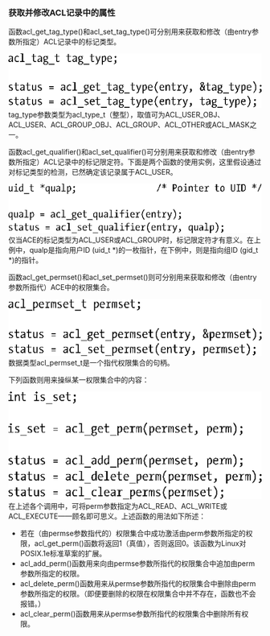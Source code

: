 ### 获取并修改ACL记录中的属性

函数acl_get_tag_type()和acl_set_tag_type()可分别用来获取和修改（由entry参数所指定）ACL记录中的标记类型。



![405.png](../images/405.png)
tag_type参数类型为acl_type_t（整型），取值可为ACL_USER_OBJ、ACL_USER、ACL_GROUP_OBJ、ACL_GROUP、ACL_OTHER或ACL_MASK之一。

函数acl_get_qualifier()和acl_set_qualifier()可分别用来获取和修改（由entry参数所指定）ACL记录中的标记限定符。下面是两个函数的使用实例，这里假设通过对标记类型的检测，已然确定该记录属于ACL_USER。



![406.png](../images/406.png)
仅当ACE的标记类型为ACL_USER或ACL_GROUP时，标记限定符才有意义。在上例中，qualp是指向用户ID (uid_t *)的一枚指针，在下例中，则是指向组ID (gid_t *)的指针。

函数acl_get_permset()和acl_set_permset()则可分别用来获取和修改（由entry参数所指代）ACE中的权限集合。



![407.png](../images/407.png)
数据类型acl_permset_t是一个指代权限集合的句柄。

下列函数则用来操纵某一权限集合中的内容：



![408.png](../images/408.png)
在上述各个调用中，可将perm参数指定为ACL_READ、ACL_WRITE或ACL_EXECUTE——顾名即可思义。上述函数的用法如下所述：

+ 若在（由permse参数指代的）权限集合中成功激活由perm参数所指定的权限，acl_get_perm()函数将返回1（真值），否则返回0。该函数为Linux对POSIX.1e标准草案的扩展。
+ acl_add_perm()函数用来向由permse参数所指代的权限集合中追加由perm参数所指定的权限。
+ acl_delete_perm()函数用来从permse参数所指代的权限集合中删除由perm参数所指定的权限。（即便要删除的权限在权限集合中并不存在，函数也不会报错。）
+ acl_clear_perm()函数用来从permse参数所指代的权限集合中删除所有权限。

